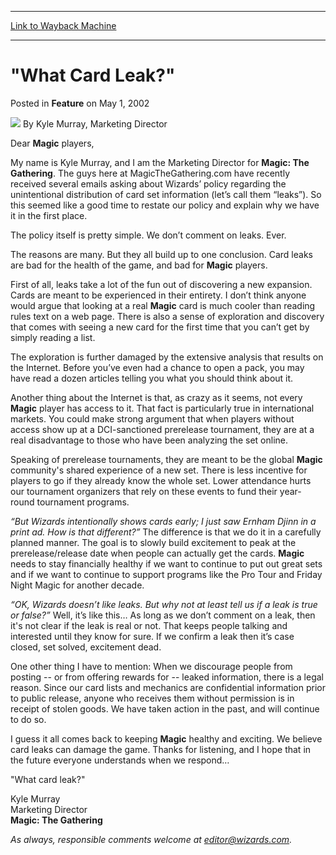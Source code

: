
---
[Link to Wayback Machine](https://web.archive.org/web/20151216174509/http://magic.wizards.com/en/articles/archive/feature/what-card-leak-2002-05-01)

[_metadata_:wayback_url]:- "http://magic.wizards.com/en/articles/archive/feature/what-card-leak-2002-05-01"
[_metadata_:wayback_raw_url]:- "https://web.archive.org/web/20151216174509id_/http://magic.wizards.com/en/articles/archive/feature/what-card-leak-2002-05-01"
[_metadata_:wayback_capture_timestamp]:- "2015-12-16 17:45:09+00:00"
[_metadata_:description]:- "Dear Magic players,My name is Kyle Murray, and I am the Marketing Director for Magic: The Gathering. The guys here at MagicTheGathering.com have recently received several emails asking about Wizards’ policy regarding the unintentional distribution of card set information (let’s call them “leaks”). So this seemed like a good time to restate our policy and explain why we have it in the first place.The policy itself is pretty simple. We don’t comment on leaks. Ever."
[_metadata_:generator]:- "Drupal 7 (http://drupal.org)"
[_metadata_:publish_date]:- "2002-05-01"
---


"What Card Leak?"
=================



 Posted in **Feature**
 on May 1, 2002 






![](https://media.magic.wizards.com/styles/auth_small/public/generic-avatar-150_320.png)
By Kyle Murray, Marketing Director











Dear **Magic** players,

My name is Kyle Murray, and I am the Marketing Director for **Magic: The Gathering**. The guys here at MagicTheGathering.com have recently received several emails asking about Wizards’ policy regarding the unintentional distribution of card set information (let’s call them “leaks”). So this seemed like a good time to restate our policy and explain why we have it in the first place.

The policy itself is pretty simple. We don’t comment on leaks. Ever.

The reasons are many. But they all build up to one conclusion. Card leaks are bad for the health of the game, and bad for **Magic** players.

First of all, leaks take a lot of the fun out of discovering a new expansion. Cards are meant to be experienced in their entirety. I don’t think anyone would argue that looking at a real **Magic** card is much cooler than reading rules text on a web page. There is also a sense of exploration and discovery that comes with seeing a new card for the first time that you can’t get by simply reading a list.

The exploration is further damaged by the extensive analysis that results on the Internet. Before you’ve even had a chance to open a pack, you may have read a dozen articles telling you what you should think about it.

Another thing about the Internet is that, as crazy as it seems, not every **Magic** player has access to it. That fact is particularly true in international markets. You could make strong argument that when players without access show up at a DCI-sanctioned prerelease tournament, they are at a real disadvantage to those who have been analyzing the set online.

Speaking of prerelease tournaments, they are meant to be the global **Magic** community's shared experience of a new set. There is less incentive for players to go if they already know the whole set. Lower attendance hurts our tournament organizers that rely on these events to fund their year-round tournament programs.

*“But Wizards intentionally shows cards early; I just saw Ernham Djinn in a print ad. How is that different?”* The difference is that we do it in a carefully planned manner. The goal is to slowly build excitement to peak at the prerelease/release date when people can actually get the cards. **Magic** needs to stay financially healthy if we want to continue to put out great sets and if we want to continue to support programs like the Pro Tour and Friday Night Magic for another decade.

*“OK, Wizards doesn’t like leaks. But why not at least tell us if a leak is true or false?”*  Well, it’s like this… As long as we don’t comment on a leak, then it's not clear if the leak is real or not. That keeps people talking and interested until they know for sure. If we confirm a leak then it’s case closed, set solved, excitement dead.

One other thing I have to mention: When we discourage people from posting -- or from offering rewards for -- leaked information, there is a legal reason. Since our card lists and mechanics are confidential information prior to public release, anyone who receives them without permission is in receipt of stolen goods. We have taken action in the past, and will continue to do so.

I guess it all comes back to keeping **Magic** healthy and exciting. We believe card leaks can damage the game. Thanks for listening, and I hope that in the future everyone understands when we respond…

"What card leak?"

Kyle Murray  
 Marketing Director  
**Magic: The Gathering**

*As always, responsible comments welcome at editor@wizards.com.*





